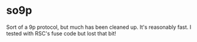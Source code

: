 so9p
====

Sort of a 9p protocol, but much has been cleaned up. It's reasonably fast. I tested with RSC's fuse code but lost that bit!

